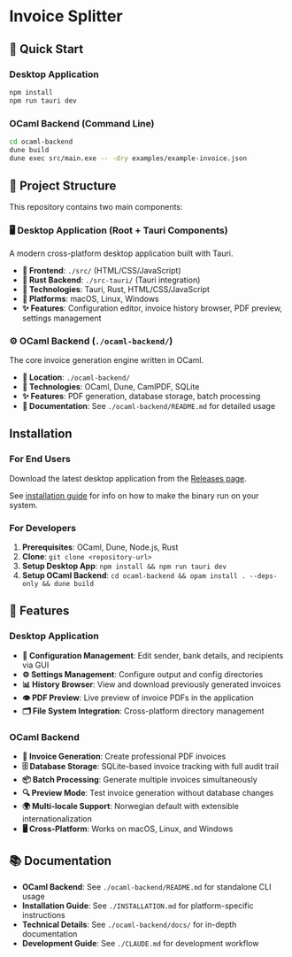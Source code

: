 # Invoice Splitter

## 🚀 Quick Start

### Desktop Application

```bash
npm install
npm run tauri dev
```

### OCaml Backend (Command Line)

```bash
cd ocaml-backend
dune build
dune exec src/main.exe -- -dry examples/example-invoice.json
```

## 📁 Project Structure

This repository contains two main components:

### 🖥️ **Desktop Application** (Root + Tauri Components)

A modern cross-platform desktop application built with Tauri.

- **📁 Frontend**: `./src/` (HTML/CSS/JavaScript)
- **📁 Rust Backend**: `./src-tauri/` (Tauri integration)
- **🚀 Technologies**: Tauri, Rust, HTML/CSS/JavaScript
- **📱 Platforms**: macOS, Linux, Windows
- **✨ Features**: Configuration editor, invoice history browser, PDF preview, settings management

### ⚙️ **OCaml Backend** (`./ocaml-backend/`)

The core invoice generation engine written in OCaml.

- **📁 Location**: `./ocaml-backend/`
- **🚀 Technologies**: OCaml, Dune, CamlPDF, SQLite
- **✨ Features**: PDF generation, database storage, batch processing
- **📖 Documentation**: See `./ocaml-backend/README.md` for detailed usage

## Installation

### For End Users

Download the latest desktop application from the [Releases page](https://github.com/username/ocaml-invoice/releases).

See [installation guide](./INSTALLATION.md) for info on how to make the binary run on your system.

### For Developers

1. **Prerequisites**: OCaml, Dune, Node.js, Rust
2. **Clone**: `git clone <repository-url>`
3. **Setup Desktop App**: `npm install && npm run tauri dev`
4. **Setup OCaml Backend**: `cd ocaml-backend && opam install . --deps-only && dune build`

## 🌟 Features

### Desktop Application

- **📝 Configuration Management**: Edit sender, bank details, and recipients via GUI
- **⚙️ Settings Management**: Configure output and config directories
- **📊 History Browser**: View and download previously generated invoices
- **👁️ PDF Preview**: Live preview of invoice PDFs in the application
- **🗂️ File System Integration**: Cross-platform directory management

### OCaml Backend

- **🧾 Invoice Generation**: Create professional PDF invoices
- **🗄️ Database Storage**: SQLite-based invoice tracking with full audit trail
- **📦 Batch Processing**: Generate multiple invoices simultaneously
- **🔍 Preview Mode**: Test invoice generation without database changes
- **🌍 Multi-locale Support**: Norwegian default with extensible internationalization
- **🖥️ Cross-Platform**: Works on macOS, Linux, and Windows

## 📚 Documentation

- **OCaml Backend**: See `./ocaml-backend/README.md` for standalone CLI usage
- **Installation Guide**: See `./INSTALLATION.md` for platform-specific instructions
- **Technical Details**: See `./ocaml-backend/docs/` for in-depth documentation
- **Development Guide**: See `./CLAUDE.md` for development workflow
